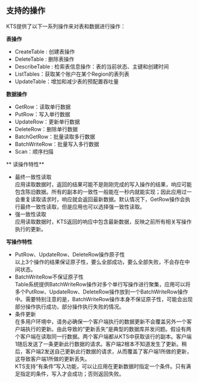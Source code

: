 ## 支持的操作
KTS提供了以下一系列操作来对表和数据进行操作：

**表操作**

* CreateTable : 创建表操作
* DeleteTable : 删除表操作
* DescribeTable : 检索表信息操作：表的当前状态、主键和创建时间
* ListTables：获取某个账户在某个Region的表列表
* UpdateTable：增加和减少表的预配置吞吐量

**数据操作**

* GetRow：读取单行数据
* PutRow：写入单行数据
* UpdateRow：更新单行数据
* DeleteRow：删除单行数据
* BatchGetRow：批量读取多行数据
* BatchWriteRow：批量写入多行数据
* Scan：顺序扫描

** 读操作特性**

* 最终一致性读取<br>
应用读取数据时，返回的结果可能不是刚刚完成的写入操作的结果，响应可能包含陈旧数据。所有的副本的一致性一般能在一秒内就能实现；因此应用过一会重复读取请求时，响应就会返回最新数据。默认情况下，GetRow操作会执行最终一致性读取，但是应用也可以选择强一致性读取。
* 强一致性读取<br>
应用读取数据时，KTS返回的响应中包含最新数据，反映之前所有相关写操作执行的更新。

**写操作特性**

* PutRow、UpdateRow、DeleteRow操作原子性<br>
以上3个操作的结果保证原子性，要么全部成功，要么全部失败，不会存在中间状态。
* BatchWriteRow不保证原子性<br>
Table系统提供BatchWriteRow操作对多个单行写操作进行聚集，应用可以将多个PutRow、UpdateRow、DeleteRow操作放到一个BatchWriteRow操作中。需要特别注意的是，BatchWriteRow操作本身不保证原子性，可能会出现部分操作执行成功，部分操作执行失败的情况。
* 条件更新<br>
在多用户环境中，请务必确保一个客户端执行的数据更新不会覆盖另外一个客户端执行的更新。由此导致的“更新丢失”是典型的数据库并发问题。假设有两个客户端在读取同一行数据。两个客户端都从KTS中获取该行的副本。客户端1随后发送了一条更新此行数据的请求。客户端2根本不知道发生了更新。稍后，客户端2发送自己更新此行数据的请求，从而覆盖了客户端1所做的更新，这导致客户端1所做的更新丢失。<br>
KTS支持“有条件”写入功能，可以让应用在更新数据时指定一个条件。只有满足指定的条件，写入才会成功；否则返回失败。




